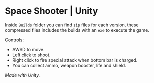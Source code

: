 Space Shooter | Unity
======================

Inside `Builds` folder you can find `zip` files for each version, these compressed files includes the builds with an `exe` to execute the game.

Controls:

- AWSD to move.
- Left click to shoot.
- Right click to fire special attack when bottom bar is charged.
- You can collect ammo, weapon booster, life and shield.

*Made with Unity.*
